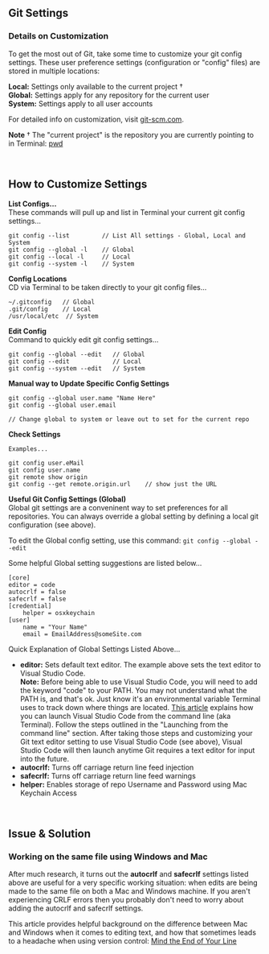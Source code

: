 ## Git Settings

### Details on Customization

To get the most out of Git, take some time to customize your git config settings. These user preference settings (configuration or "config" files) are stored in multiple locations:

**Local:** Settings only available to the current project †  
**Global:** Settings apply for any repository for the current user  
**System:** Settings apply to all user accounts

For detailed info on customization, visit [git-scm.com](https://git-scm.com/book/en/v2/Customizing-Git-Git-Configuration).

**Note** † The "current project" is the repository you are currently pointing to in Terminal: [pwd](https://www.git-tower.com/learn/git/ebook/en/command-line/appendix/command-line-101)

<br>

## How to Customize Settings

**List Configs...**  
These commands will pull up and list in Terminal your current git config settings...

```
git config --list         // List All settings - Global, Local and System
git config --global -l    // Global
git config --local -l     // Local
git config --system -l    // System
```

**Config Locations**  
CD via Terminal to be taken directly to your git config files...

```
~/.gitconfig   // Global
.git/config    // Local
/usr/local/etc  // System
```

**Edit Config**  
Command to quickly edit git config settings...

```
git config --global --edit   // Global
git config --edit            // Local
git config --system --edit   // System
```

**Manual way to Update Specific Config Settings**

```
git config --global user.name "Name Here"
git config --global user.email

// Change global to system or leave out to set for the current repo
```

**Check Settings**

```
Examples...

git config user.eMail
git config user.name
git remote show origin
git config --get remote.origin.url    // show just the URL
```

**Useful Git Config Settings (Global)**  
Global git settings are a conveninent way to set preferences for all repositories. You can always override a global setting by defining a local git configuration (see above).

To edit the Global config setting, use this command: `git config --global --edit`

Some helpful Global setting suggestions are listed below...

```
[core]
editor = code
autocrlf = false
safecrlf = false
[credential]
	helper = osxkeychain
[user]
	name = "Your Name"
	email = EmailAddress@someSite.com
```

Quick Explanation of Global Settings Listed Above...

- **editor:** Sets default text editor. The example above sets the text editor to Visual Studio Code.  
  **Note:** Before being able to use Visual Studio Code, you will need to add the keyword "code" to your PATH. You may not understand what the PATH is, and that's ok. Just know it's an environmental variable Terminal uses to track down where things are located. [This article](https://code.visualstudio.com/docs/setup/mac) explains how you can launch Visual Studio Code from the command line (aka Terminal). Follow the steps outlined in the "Launching from the command line" section. After taking those steps and customizing your Git text editor setting to use Visual Studio Code (see above), Visual Studio Code will then launch anytime Git requires a text editor for input into the future.
- **autocrlf:** Turns off carriage return line feed injection
- **safecrlf:** Turns off carriage return line feed warnings
- **helper:** Enables storage of repo Username and Password using Mac Keychain Access

<br>

## Issue & Solution

### Working on the same file using Windows and Mac

After much research, it turns out the **autocrlf** and **safecrlf** settings listed above are useful for a very specific working situation: when edits are being made to the same file on both a Mac and Windows machine. If you aren't experiencing CRLF errors then you probably don't need to worry about adding the autocrlf and safecrlf settings.

This article provides helpful background on the difference between Mac and Windows when it comes to editing text, and how that sometimes leads to a headache when using version control: [Mind the End of Your Line](https://adaptivepatchwork.com/2012/03/01/mind-the-end-of-your-line/)
